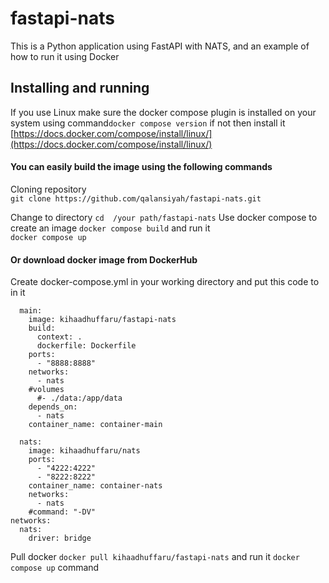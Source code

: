 # fastapi-nats
This is a Python application using FastAPI with NATS, and an example of how to run it using Docker 

## Installing and running
If you use Linux make sure the docker compose plugin is installed on your system using command```docker compose version``` if not then install it [https://docs.docker.com/compose/install/linux/](https://docs.docker.com/compose/install/linux/)

#### You can easily build the image using the following commands
Cloning repository  
``` git clone https://github.com/qalansiyah/fastapi-nats.git ```

Сhange to directory ```cd  /your path/fastapi-nats``` Use docker compose to create an image
``` docker compose build ```
and run it  
``` docker compose up ```
#### Or download  docker image  from DockerHub
Create docker-compose.yml in your working directory and put this code to in it

```services:
  main:
    image: kihaadhuffaru/fastapi-nats
    build:
      context: .
      dockerfile: Dockerfile
    ports:
      - "8888:8888"
    networks:
      - nats
    #volumes
      #- ./data:/app/data
    depends_on:
      - nats
    container_name: container-main

  nats:
    image: kihaadhuffaru/nats
    ports:
      - "4222:4222"
      - "8222:8222"
    container_name: container-nats
    networks:
      - nats
    #command: "-DV"
networks:
  nats:
    driver: bridge
```
Pull docker
``` docker pull kihaadhuffaru/fastapi-nats ```
and run it
``` docker compose up ``` 
command

